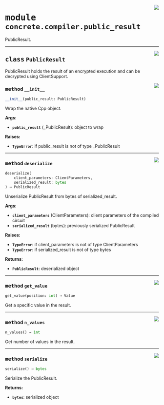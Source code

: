<!-- markdownlint-disable -->

<a href="../../../../concrete-ml/.venv/lib/python3.9/site-packages/concrete/compiler/public_result.py#L0"><img align="right" style="float:right;" src="https://img.shields.io/badge/-source-cccccc?style=flat-square"></a>

# <kbd>module</kbd> `concrete.compiler.public_result`
PublicResult. 



---

<a href="../../../../concrete-ml/.venv/lib/python3.9/site-packages/concrete/compiler/public_result.py#L17"><img align="right" style="float:right;" src="https://img.shields.io/badge/-source-cccccc?style=flat-square"></a>

## <kbd>class</kbd> `PublicResult`
PublicResult holds the result of an encrypted execution and can be decrypted using ClientSupport. 

<a href="../../../../concrete-ml/.venv/lib/python3.9/site-packages/concrete/compiler/public_result.py#L20"><img align="right" style="float:right;" src="https://img.shields.io/badge/-source-cccccc?style=flat-square"></a>

### <kbd>method</kbd> `__init__`

```python
__init__(public_result: PublicResult)
```

Wrap the native Cpp object. 



**Args:**
 
 - <b>`public_result`</b> (_PublicResult):  object to wrap 



**Raises:**
 
 - <b>`TypeError`</b>:  if public_result is not of type _PublicResult 




---

<a href="../../../../concrete-ml/.venv/lib/python3.9/site-packages/concrete/compiler/public_result.py#L55"><img align="right" style="float:right;" src="https://img.shields.io/badge/-source-cccccc?style=flat-square"></a>

### <kbd>method</kbd> `deserialize`

```python
deserialize(
    client_parameters: ClientParameters,
    serialized_result: bytes
) → PublicResult
```

Unserialize PublicResult from bytes of serialized_result. 



**Args:**
 
 - <b>`client_parameters`</b> (ClientParameters):  client parameters of the compiled circuit 
 - <b>`serialized_result`</b> (bytes):  previously serialized PublicResult 



**Raises:**
 
 - <b>`TypeError`</b>:  if client_parameters is not of type ClientParameters 
 - <b>`TypeError`</b>:  if serialized_result is not of type bytes 



**Returns:**
 
 - <b>`PublicResult`</b>:  deserialized object 

---

<a href="../../../../concrete-ml/.venv/lib/python3.9/site-packages/concrete/compiler/public_result.py#L41"><img align="right" style="float:right;" src="https://img.shields.io/badge/-source-cccccc?style=flat-square"></a>

### <kbd>method</kbd> `get_value`

```python
get_value(position: int) → Value
```

Get a specific value in the result. 

---

<a href="../../../../concrete-ml/.venv/lib/python3.9/site-packages/concrete/compiler/public_result.py#L35"><img align="right" style="float:right;" src="https://img.shields.io/badge/-source-cccccc?style=flat-square"></a>

### <kbd>method</kbd> `n_values`

```python
n_values() → int
```

Get number of values in the result. 

---

<a href="../../../../concrete-ml/.venv/lib/python3.9/site-packages/concrete/compiler/public_result.py#L47"><img align="right" style="float:right;" src="https://img.shields.io/badge/-source-cccccc?style=flat-square"></a>

### <kbd>method</kbd> `serialize`

```python
serialize() → bytes
```

Serialize the PublicResult. 



**Returns:**
 
 - <b>`bytes`</b>:  serialized object 


